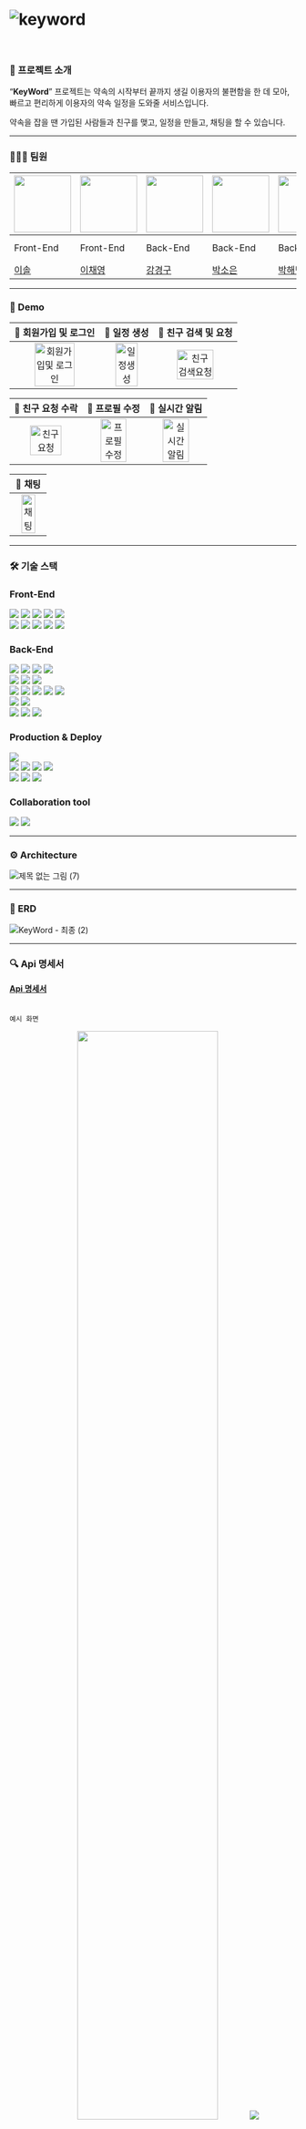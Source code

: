 # ![keyword](https://github.com/ZB-Keyword/.github/assets/130157565/45b3001f-1705-4d93-acf4-4b979b218186)

<br/>

### 🔑 프로젝트 소개

“**KeyWord**” 프로젝트는 약속의 시작부터 끝까지 생길 이용자의 불편함을 한 데 모아,
빠르고 편리하게 이용자의 약속 일정을 도와줄 서비스입니다.

약속을 잡을 땐 가입된 사람들과 친구를 맺고, 일정을 만들고, 채팅을 할 수 있습니다.



---

### 🧑‍🤝‍🧑 팀원

|<img src =https://github.com/ZB-Keyword/.github/assets/138990007/229a5f25-1d74-412e-8e6a-e198ce0f1659 width="100" height="100"> | <img src =https://github.com/ZB-Keyword/.github/assets/28029685/f580c2a3-80b0-4eb8-b683-c2d66a2534d1 width="100" height="100"> |<img src =https://github.com/ZB-Keyword/.github/assets/106217267/09cac835-39e7-45d3-a721-5b8ba21519b8 width="100" height="100"> |<img src =https://github.com/ZB-Keyword/.github/assets/84930396/991fa243-9238-468d-a6e4-f0048b5233a0 width="100" height="100"> | <img src =https://github.com/ZB-Keyword/.github/assets/130157565/9d1a596e-d61b-43f1-a4ab-2885b4095117 width="100" height="100">|<img src =https://github.com/ZB-Keyword/Keyword-BackEnd/assets/59690831/512fcad8-52e7-49df-91a6-88c747eaef6d width="100" height="100"> | |
|--|--|--|--|--|--|--|  
|Front-End|Front-End|Back-End|Back-End|Back-End|Back-End|Back-End|
|[이솔](https://github.com/p-inn)|[이채영](https://github.com/chae-young)|[강경구](https://github.com/kku1031)|[박소은](https://github.com/soeun135)|[박해빈](https://github.com/ParkHaeBeen)|[조현준](https://github.com/Jennny1)|[조형준](https://github.com/JoHyungJun)

---

### 🚀 Demo
|                  🌟 회원가입 및 로그인                  |                   🌟 일정 생성                  |                         🌟 친구 검색 및 요청                          |
| :----------------------------------------------------------: | :----------------------------------------------------------: | :----------------------------------------------------------: |
| <img src="https://github.com/ZB-Keyword/Keyword-BackEnd/assets/130157565/79c1581a-dd72-4d33-8adb-c1783e08415f" alt="회원가입및 로그인" width=70%> | <img src="https://github.com/ZB-Keyword/Keyword-BackEnd/assets/130157565/4c147167-ca6f-4d6d-8d59-ad6e10f7652a" alt="일정생성" width=70%> | <img src="https://github.com/ZB-Keyword/Keyword-BackEnd/assets/130157565/0b88d7c9-59d8-4caa-9070-728cf1827c4f" alt="친구검색요청" width=70%>  |

|                  🌟 친구 요청 수락               |                   🌟 프로필 수정                  |                         🌟 실시간 알림                        |
| :----------------------------------------------------------: | :----------------------------------------------------------: | :----------------------------------------------------------: |
| <img src="https://github.com/ZB-Keyword/Keyword-BackEnd/assets/130157565/ab0c5202-c6d9-479f-9724-9f0b5c0a6a82" alt="친구요청" width=70%> | <img src="https://github.com/ZB-Keyword/Keyword-BackEnd/assets/130157565/fd8e2457-cefd-44ee-98c3-9564be1797a2" alt="프로필수정" width=70%> | <img src="https://github.com/ZB-Keyword/.github/assets/130157565/3a26f523-e622-4168-9c09-74310128e5c3" alt="실시간알림" width=70%>  |

| 🌟 채팅  |
| :----------------------------------------------------------: |
|<img src="https://github.com/ZB-Keyword/Keyword-BackEnd/assets/130157565/513cf318-11cf-4d5d-81f8-0a0c104fd197" alt="채팅" width=70%> |





---

### 🛠️ 기술 스택

### Front-End
<div align=left>
  <img src="https://img.shields.io/badge/react-61DAFB?style=for-the-badge&logo=react&logoColor=white">
  <img src="https://img.shields.io/badge/typescript-4000FB?style=for-the-badge&logo=typescript&logoColor=white">
  <img src="https://img.shields.io/badge/vite-FF2D51?style=for-the-badge&logo=vite&logoColor=white">
  <img src="https://img.shields.io/badge/tailwindCss-EC1700?style=for-the-badge&logo=tailwindCss&logoColor=white">
  <img src="https://img.shields.io/badge/reactquery-09D3AC?style=for-the-badge&logo=reactquery&logoColor=white">
</div>
<div align=left>
  <img src="https://img.shields.io/badge/recoil-FAB040?style=for-the-badge&logo=recoil&logoColor=white">
  <img src="https://img.shields.io/badge/axios-F26B00?style=for-the-badge&logo=axios&logoColor=white">
  <img src="https://img.shields.io/badge/stomp.js-000000?style=for-the-badge&logo=stomp.js&logoColor=white">
  <img src="https://img.shields.io/badge/socket.js-000000?style=for-the-badge&logo=socket.js&logoColor=white">
  <img src="https://img.shields.io/badge/figma-DC382D?style=for-the-badge&logo=figma&logoColor=white">
</div>

### Back-End

<div align=left>
  <img src="https://img.shields.io/badge/java-512BD4?style=for-the-badge&logo=java&logoColor=white">
  <img src="https://img.shields.io/badge/spring-6DB33F?style=for-the-badge&logo=spring&logoColor=white">
  <img src="https://img.shields.io/badge/springboot-6DB33F?style=for-the-badge&logo=springboot&logoColor=white">
  <img src="https://img.shields.io/badge/gradle-02303A?style=for-the-badge&logo=gradle&logoColor=white">
</div>

<div align=left>
  <img src="https://img.shields.io/badge/springsecurity-6DB33F?style=for-the-badge&logo=springsecurity&logoColor=white">
  <img src="https://img.shields.io/badge/jsonwebtokens-000000?style=for-the-badge&logo=jsonwebtokens&logoColor=white">
  <img src="https://img.shields.io/badge/oauth2-FD3456?style=for-the-badge&logo=oauth2&logoColor=white">
</div>

<div align=left>
  <img src="https://img.shields.io/badge/mariadb-003545?style=for-the-badge&logo=mariadb&logoColor=white">
  <img src="https://img.shields.io/badge/redis-DD052B?style=for-the-badge&logo=redis&logoColor=white">
  <img src="https://img.shields.io/badge/elasticsearch-005571?style=for-the-badge&logo=elasticsearch&logoColor=white">
  <img src="https://img.shields.io/badge/springjpa-6DB33F?style=for-the-badge&logo=springjpa&logoColor=white">
  <img src="https://img.shields.io/badge/stmp-DD1100?style=for-the-badge&logo=stmp&logoColor=white">
</div>

<div align=left>
  <img src="https://img.shields.io/badge/assertJ-006D5C?style=for-the-badge&logo=assertJ&logoColor=white">
  <img src="https://img.shields.io/badge/mockito-006D5C?style=for-the-badge&logo=mockito&logoColor=white">
</div>
<div align=left>
  <img src="https://img.shields.io/badge/intellijidea-000000?style=for-the-badge&logo=intellijidea&logoColor=white">
  <img src="https://img.shields.io/badge/postman-FF3E00?style=for-the-badge&logo=postman&logoColor=white">
  <img src="https://img.shields.io/badge/springRestDocs-00B67A?style=for-the-badge&logo=springRestDocs&logoColor=white">
</div>

### Production & Deploy
<div align=left>
  <img src="https://img.shields.io/badge/vercel-000000?style=for-the-badge&logo=vercel&logoColor=white">
</div>
<div align=left>
  <img src="https://img.shields.io/badge/amazonaws-232F3E?style=for-the-badge&logo=amazonaws&logoColor=white">
  <img src="https://img.shields.io/badge/amazonec2-FF9900?style=for-the-badge&logo=amazonec2&logoColor=white">
  <img src="https://img.shields.io/badge/amazons3-569A31?style=for-the-badge&logo=amazons3&logoColor=white">
  <img src="https://img.shields.io/badge/amazonscloudfront-FF9900?style=for-the-badge&logo=amazoncloudfront&logoColor=white">
</div>
<div align=left>
  <img src="https://img.shields.io/badge/docker-2496ED?style=for-the-badge&logo=docker&logoColor=white">
  <img src="https://img.shields.io/badge/githubactions-F05032?style=for-the-badge&logo=githubActions&logoColor=white">
  <img src="https://img.shields.io/badge/jenkins-D24939?style=for-the-badge&logo=jenkins&logoColor=white">
</div>

### Collaboration tool

<div align=left>
  <img src="https://img.shields.io/badge/slack-4A154B?style=for-the-badge&logo=slack&logoColor=white">
  <img src="https://img.shields.io/badge/notion-000000?style=for-the-badge&logo=notion&logoColor=white">
</div>
  
---

### ⚙️ Architecture
![제목 없는 그림 (7)](https://github.com/ZB-Keyword/.github/assets/130157565/72cce4cb-5c67-4ec5-8ef9-7df9b037bc93)

---

### 📃 ERD

![KeyWord - 최종 (2)](https://github.com/ZB-Keyword/.github/assets/130157565/73ab789e-9492-4b7f-9809-4b5efd22dfb9)


---

### 🔍 Api 명세서
**[Api 명세서](https://proud-thief-ae8.notion.site/API-b3ba853e06f24fb69470efa80b5a228e?pvs=4)**
<br><br><br>
``` 예시 화면 ```
<p align=center>
<img src="https://github.com/ZB-Keyword/.github/assets/56953934/4e870766-74a8-412d-885e-ed4060094669" width="70%">
<img src="https://github.com/ZB-Keyword/.github/assets/56953934/6110883a-8586-48e9-b65b-5f2be59e2893">
</p>




